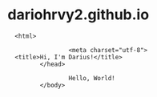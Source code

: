 # dariohrvy2.github.io  
   <!DOCTYPE HTML>
      <html>
<head>

                     <meta charset="utf-8">
      <title>Hi, I'm Darius!</title>
             </head>
<body>

                     Hello, World!
             </body>
</html>